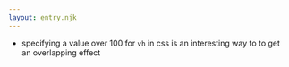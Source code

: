 ```yaml
---
layout: entry.njk
---
```


- specifying a value over 100 for `vh` in css is an interesting way to to get an overlapping effect
